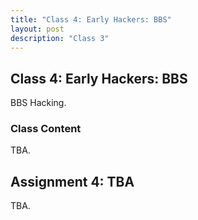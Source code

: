 ```yaml
---
title: "Class 4: Early Hackers: BBS"
layout: post
description: "Class 3"
---
```


## Class 4: Early Hackers: BBS
BBS Hacking. 

### Class Content
TBA.

## Assignment 4: TBA
TBA.
